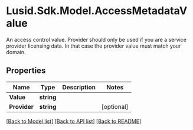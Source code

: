 # Lusid.Sdk.Model.AccessMetadataValue
An access control value. Provider should only be used if you are a service provider licensing data. In that case  the provider value must match your domain.

## Properties

Name | Type | Description | Notes
------------ | ------------- | ------------- | -------------
**Value** | **string** |  | 
**Provider** | **string** |  | [optional] 

[[Back to Model list]](../README.md#documentation-for-models) [[Back to API list]](../README.md#documentation-for-api-endpoints) [[Back to README]](../README.md)

